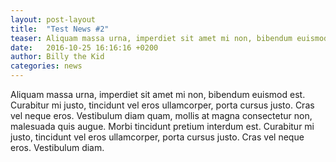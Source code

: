 ```yaml
---
layout: post-layout
title:  "Test News #2"
teaser: Aliquam massa urna, imperdiet sit amet mi non, bibendum euismod est. Curabitur mi justo, tincidunt vel eros...
date:   2016-10-25 16:16:16 +0200
author:	Billy the Kid
categories: news
---
```

Aliquam massa urna, imperdiet sit amet mi non, bibendum euismod est. Curabitur mi justo, tincidunt vel eros ullamcorper, porta cursus justo. Cras vel neque eros.
Vestibulum diam quam, mollis at magna consectetur non, malesuada quis augue. Morbi tincidunt pretium interdum est.
Curabitur mi justo, tincidunt vel eros ullamcorper, porta cursus justo. Cras vel neque eros. Vestibulum diam.